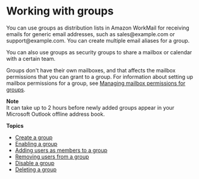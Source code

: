 # Working with groups<a name="groups_overview"></a>

You can use groups as distribution lists in Amazon WorkMail for receiving emails for generic email addresses, such as sales@example\.com or support@example\.com\. You can create multiple email aliases for a group\.

You can also use groups as security groups to share a mailbox or calendar with a certain team\. 

Groups don't have their own mailboxes, and that affects the mailbox permissions that you can grant to a group\. For information about setting up mailbox permissions for a group, see [Managing mailbox permissions for groups](manage_group_perms.md)\.

**Note**  
It can take up to 2 hours before newly added groups appear in your Microsoft Outlook offline address book\.

**Topics**
+ [Create a group](add_new_group.md)
+ [Enabling a group](enable_existing_group.md)
+ [Adding users as members to a group](add-group-users.md)
+ [Removing users from a group](remove-group-users.md)
+ [Disable a group](disable-group.md)
+ [Deleting a group](delete-group.md)
